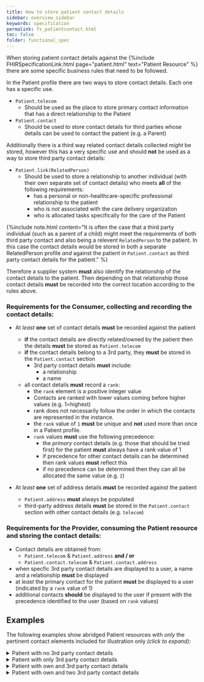 ```yaml
---
title: How to store patient contact details
sidebar: overview_sidebar
keywords: specification
permalink: fs_patientcontact.html
toc: false
folder: functional_spec
---
```



When storing patient contact details against the {%include FHIRSpecificationLink.html page="patient.html" text="Patient Resource" %} there are some specific business rules that need to be followed.

In the Patient profile there are two ways to store contact details. Each one has a specific use. 

* ```Patient.telecom``` 
  - Should be used as the place to store primary contact information that has a direct relationship to the Patient
* ```Patient.contact``` 
  - Should be used to store contact details for third parties whose details can be used to contact the patient (e.g. a Parent)

Additionally there is a third way related contact details collected *might* be stored, however this has a very specific use and should **not** be used as a way to store third party contact details:

* ```Patient.link(RelatedPerson)``` 
  - Should be used to store a relationship to another individual (with their own separate set of contact details) who meets **all** of the following requirements: 
    - has a personal or non-healthcare-specific professional relationship to the patient
    - who is *not* associated with the care delivery organization
    - who is allocated tasks specifically for the care of the Patient

{%include note.html content="It is often the case that a third party individual (such as a parent of a child) might meet the requirements of both third party contact and also being a relevent ```RelatedPerson``` to the patient. In this case the contact details would be stored in both a separate RelatedPerson profile *and* against the patient in ```Patient.contact``` as third party contact details for the patient." %}

Therefore a supplier system **must** also identify the relationship of the contact details to the patient. Then depending on that relationship those contact details **must** be recorded into the correct location according to the rules above.

### Requirements for the Consumer, collecting and recording the contact details:

* At *least* **one** set of contact details **must** be recorded against the patient
  * **if** the contact details are *directly* related/owned by the patient then the details **must** be stored as ```Patient.telecom```
  * **if** the contact details belong to a 3rd party, they **must** be stored in the ```Patient.contact``` section
    * 3rd party contact details **must** include: 
      * a relationship
      * a name      
  * all contact details **must** record a ```rank```:
    * the ```rank``` element is a positive integer value
    * Contacts are ranked with lower values coming before higher values (e.g. 1=highest)
    * rank does not necessarily follow the order in which the contacts are represented in the instance.
    * the ```rank``` value of ```1``` **must** be unique and **not** used more than once in a Patient profile.
    * ```rank``` values **must** use the following precedence:
      * the *primary* contact details (e.g. those that should be tried first) for the patient **must** always have a rank value of 1
      * if precedence for other contact details can be determined then rank values **must** reflect this
      * if no precedence can be determined then they can all be allocated the same value (e.g. ```2```)
  
* At *least* **one** set of address details **must** be recorded against the patient
  * ```Patient.address``` **must** always be populated
  * third-party address details **must** be stored in the ```Patient.contact``` section with other contact details (e.g. ```telecom```)


### Requirements for the Provider, consuming the Patient resource and storing the contact details:

* Contact details are obtained from: 
  * ```Patient.telecom``` & ```Patient.address``` 
  **and / or** 
  *  ```Patient.contact.telecom``` & ```Patient.contact.address```
* when specfic 3rd party contact details are displayed to a user, a name and a relationship **must** be displayed
* at *least* the primary contact for the patient **must** be displayed to a user (indicated by a ```rank``` value of 1)
* additional contacts **should** be displayed to the user if present with the precedence identified to the user (based on ```rank``` values)

## Examples

The following examples show abridged Patient resources with *only* the pertinent contact elements included for illustration only *(click to expand)*:

<details>
  <summary markdown="span">Patient with no 3rd party contact details</summary>
  {% highlight json %}
  {
    "resourceType": "Patient",
    <-snip->
    "telecom": [
        {
            "system": "phone",
            "value": "01234 567 890",
            "use": "home",
            "rank": 1
        }
    ],
    <-snip->  
    "address": [
        {
            "use": "home",
            "text": "123 High Street, Leeds LS1 4HR",
            "line": [
                "123 High Street",
                "Leeds"
            ],
            "city": "Leeds",
            "postalCode": "LS1 4HR"
        }
    ],
    <-snip->
  }
  {% endhighlight %}
</details>
      
<details>
  <summary markdown="span">Patient with only 3rd party contact details</summary>
  {% highlight json %}
  {
    "resourceType": "Patient",
    <-snip->
      "address": [
        {
            "use": "home",
            "text": "123 High Street, Leeds LS1 4HR",
            "line": [
                "123 High Street",
                "Leeds"
            ],
            "city": "Leeds",
            "postalCode": "LS1 4HR",           
        }
      ],
      <-snip->
      "contact": [
        {
          "relationship": [
            {
              "coding": [
                {
                  "system": "http://hl7.org/fhir/v2/0131",
                  "code": "N"
                }
              ]
            }
          ],
          "name": {
            "family": "Smith",            
            "given": [
              "Jane"
            ]
          },
          "telecom": [
            {
              "system": "phone",
              "value": "01234 567 890",
              "rank": 1
            }
          ],
          "address": {
            "use": "home",
            "text": "123 High Street, Leeds LS1 4HR",
            "line": [
                "123 High Street",
                "Leeds"
            ],
            "city": "Leeds",
            "postalCode": "LS1 4HR"
            }
          },
          "gender": "female",          
      }
    ],     
    <-snip->
  }
  {% endhighlight %}
</details>

<details>
  <summary markdown="span">Patient with own and 3rd party contact details</summary>
  {% highlight json %}
  {
    "resourceType": "Patient",
    <-snip->
    "telecom": [
        {
            "system": "phone",
            "value": "01234 567 890",
            "use": "home",
            "rank": 1
        }
     ],
     "address": [
        {
            "use": "home",
            "text": "123 High Street, Leeds LS1 4HR",
            "line": [
                "123 High Street",
                "Leeds"
            ],
            "city": "Leeds",
            "postalCode": "LS1 4HR"
        }
      ],
      <-snip->
      "contact": [
        {
          "relationship": [
            {
              "coding": [
                {
                  "system": "http://hl7.org/fhir/v2/0131",
                  "code": "N"
                }
              ]
            }
          ],
          "name": {
            "family": "Smith",            
            "given": [
              "Jane"
            ]
          },
          "telecom": [
            {
              "system": "phone",
              "value": "01234 056 789"
              "rank": 2
            }
          ],
          "address": {
            "use": "home",
            "text": "123 High Street, Leeds LS1 4HR",
            "line": [
                "123 High Street",
                "Leeds"
            ],
            "city": "Leeds",
            "postalCode": "LS1 4HR"
            }
          },
          "gender": "female",          
      }
    ],     
    <-snip->
  }
  {% endhighlight %}
</details>

<details>
  <summary markdown="span">Patient with own and two 3rd party contact details</summary>
  {% highlight json %}
  {
    "resourceType": "Patient",
    <-snip->
    "telecom": [
        {
            "system": "phone",
            "value": "01234 567 890",
            "use": "home",
            "rank": 1
        }
     ],
     "address": [
        {
            "use": "home",
            "text": "123 High Street, Leeds LS1 4HR",
            "line": [
                "123 High Street",
                "Leeds"
            ],
            "city": "Leeds",
            "postalCode": "LS1 4HR"
        }
      ],
      <-snip->
      "contact": [
        {
          "relationship": [
            {
              "coding": [
                {
                  "system": "http://hl7.org/fhir/v2/0131",
                  "code": "N"
                }
              ]
            }
          ],
          "name": {
            "family": "Smith",            
            "given": [
              "Jane"
            ]
          },
          "telecom": [
            {
              "system": "phone",
              "value": "01234 056 789"
              "rank": 2
            }
          ],
          "address": {
            "use": "home",
            "text": "123 High Street, Leeds LS1 4HR",
            "line": [
                "123 High Street",
                "Leeds"
            ],
            "city": "Leeds",
            "postalCode": "LS1 4HR"
            }
          },
          "gender": "female",          
      },
      {
          "relationship": [
            {
              "coding": [
                {
                  "system": "http://hl7.org/fhir/v2/0131",
                  "code": "N"
                }
              ]
            }
          ],
          "name": {
            "family": "Smith",            
            "given": [
              "John"
            ]
          },
          "telecom": [
            {
              "system": "phone",
              "value": "01234 905 678"
              "rank": 2
            }
          ],
          "address": {
            "use": "home",
            "text": "123 High Street, Leeds LS1 4HR",
            "line": [
                "123 High Street",
                "Leeds"
            ],
            "city": "Leeds",
            "postalCode": "LS1 4HR"
            }
          },
          "gender": "male",          
      }  
    ],     
    <-snip->
  }
  {% endhighlight %}
</details>
